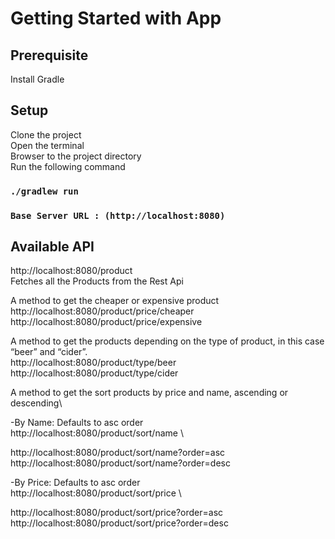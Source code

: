 # Getting Started with App

## Prerequisite
Install Gradle

## Setup
Clone the project \
Open the terminal \
Browser to the project directory \
Run the following command
### `./gradlew run`

### `Base Server URL : (http://localhost:8080)`

## Available API 

http://localhost:8080/product \
Fetches all the Products from the Rest Api 

A method to get the cheaper or expensive product\
http://localhost:8080/product/price/cheaper \
http://localhost:8080/product/price/expensive


A method to get the products depending on the type of product, in this case “beer” and
“cider”.\
http://localhost:8080/product/type/beer \
http://localhost:8080/product/type/cider


A method to get the sort products by price and name, ascending or descending\

-By Name: Defaults to asc order\
http://localhost:8080/product/sort/name \

http://localhost:8080/product/sort/name?order=asc \
http://localhost:8080/product/sort/name?order=desc

-By Price: Defaults to asc order \
http://localhost:8080/product/sort/price \


http://localhost:8080/product/sort/price?order=asc \
http://localhost:8080/product/sort/price?order=desc
